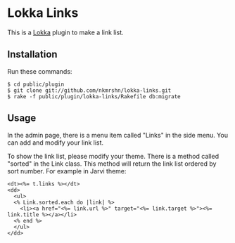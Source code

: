 Lokka Links
===========

This is a [Lokka](http://lokka.org) plugin to make a link list.

Installation
------------

Run these commands:

    $ cd public/plugin
    $ git clone git://github.com/nkmrshn/lokka-links.git
    $ rake -f public/plugin/lokka-links/Rakefile db:migrate

Usage
-----

In the admin page, there is a menu item called "Links" in the side menu. You can add and modify your link list.

To show the link list, please modify your theme. There is a method called "sorted" in the Link class. This method will return the link list ordered by sort number. For example in Jarvi theme:

    <dt><%= t.links %></dt>
    <dd>
      <ul>
      <% Link.sorted.each do |link| %>
        <li><a href="<%= link.url %>" target="<%= link.target %>"><%= link.title %></a></li>
      <% end %>
      </ul>
    </dd>
